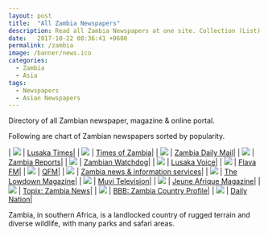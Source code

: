 ```yaml
---
layout: post
title:  "All Zambia Newspapers"
description: Read all Zambia Newspapers at one site. Collection (List) of all Zambian newspaper, magazine and online portal.
date:   2017-10-22 08:36:41 +0600
permalink: /zambia
image: /banner/news.ico
categories:
  - Zambia
  - Asia
tags:
  - Newspapers
  - Asian Newspapers
---
```

Directory of all Zambian newspaper, magazine & online portal.

<script async src="//pagead2.googlesyndication.com/pagead/js/adsbygoogle.js"></script>
<!-- Newspaper -->
<ins class="adsbygoogle"
     style="display:block"
     data-ad-client="ca-pub-8223263853196045"
     data-ad-slot="8487475055"
     data-ad-format="auto"></ins>
<script>
(adsbygoogle = window.adsbygoogle || []).push({});
</script>

Following are chart of Zambian newspapers sorted by popularity.

| <a href="https://www.lusakatimes.com" target="_blank" rel="nofollow"><img src="/banner/news.ico"></a> | <a href="https://www.lusakatimes.com" target="_blank" rel="nofollow">	Lusaka Times</a>|
| <a href="http://www.times.co.zm" target="_blank" rel="nofollow"><img src="/banner/news.ico"></a> | <a href="http://www.times.co.zm" target="_blank" rel="nofollow">	Times of Zambia</a>|
| <a href="http://www.daily-mail.co.zm" target="_blank" rel="nofollow"><img src="/banner/news.ico"></a> | <a href="http://www.daily-mail.co.zm" target="_blank" rel="nofollow">	Zambia Daily Mail</a>|
| <a href="https://zambiareports.com" target="_blank" rel="nofollow"><img src="/banner/news.ico"></a> | <a href="https://zambiareports.com" target="_blank" rel="nofollow">	Zambia Reports</a>|
| <a href="https://www.zambiawatchdog.com" target="_blank" rel="nofollow"><img src="/banner/news.ico"></a> | <a href="https://www.zambiawatchdog.com" target="_blank" rel="nofollow">	Zambian Watchdog</a>|
| <a href="http://lusakavoice.com" target="_blank" rel="nofollow"><img src="/banner/news.ico"></a> | <a href="http://lusakavoice.com" target="_blank" rel="nofollow">	Lusaka Voice</a>|
| <a href="http://www.flavafm.co.zm" target="_blank" rel="nofollow"><img src="/banner/news.ico"></a> | <a href="http://www.flavafm.co.zm" target="_blank" rel="nofollow">	Flava FM</a>|
| <a href="http://www.qfmzambia.com" target="_blank" rel="nofollow"><img src="/banner/news.ico"></a> | <a href="http://www.qfmzambia.com" target="_blank" rel="nofollow">	QFM</a>|
| <a href="http://www.mibs.gov.zm" target="_blank" rel="nofollow"><img src="/banner/news.ico"></a> | <a href="http://www.mibs.gov.zm" target="_blank" rel="nofollow">	Zambia news & information services</a>|
| <a href="http://www.lowdownzambia.com" target="_blank" rel="nofollow"><img src="/banner/news.ico"></a> | <a href="http://www.lowdownzambia.com" target="_blank" rel="nofollow">	The Lowdown Magazine</a>|
| <a href="http://www.muvitv.com" target="_blank" rel="nofollow"><img src="/banner/news.ico"></a> | <a href="http://www.muvitv.com" target="_blank" rel="nofollow">	Muvi Television</a>|
| <a href="http://www.jeuneafrique.com/pays/zambie/" target="_blank" rel="nofollow"><img src="/banner/news.ico"></a> | <a href="http://www.jeuneafrique.com/pays/zambie/" target="_blank" rel="nofollow">	Jeune Afrique Magazine</a>|
| <a href="http://www.topix.com/world/zambia/" target="_blank" rel="nofollow"><img src="/banner/news.ico"></a> | <a href="http://www.topix.com/world/zambia/" target="_blank" rel="nofollow">	Topix: Zambia News</a>|
| <a href="http://www.bbc.com/news/world-africa-14112449" target="_blank" rel="nofollow"><img src="/banner/news.ico"></a> | <a href="http://www.bbc.com/news/world-africa-14112449" target="_blank" rel="nofollow">	BBB: Zambia Country Profile</a>|
| <a href="https://zambiadailynation.com" target="_blank" rel="nofollow"><img src="/banner/news.ico"></a> | <a href="https://zambiadailynation.com" target="_blank" rel="nofollow">	Daily Nation</a>|
 

Zambia, in southern Africa, is a landlocked country of rugged terrain and diverse wildlife, with many parks and safari areas. 

